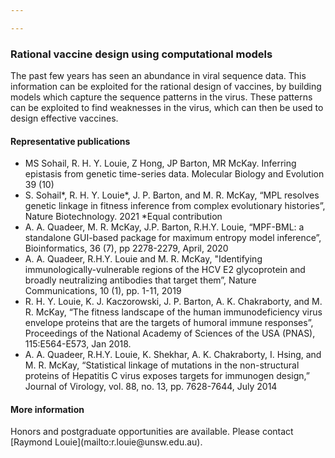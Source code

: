 ```yaml
---

---
```



<h3>Rational vaccine design using computational models</h3> 

<p style="font-size:14px;">The past few years has seen an abundance in viral sequence data. This information can be exploited for the rational design of vaccines, by building models which capture the sequence patterns in the virus. These patterns can be exploited to find weaknesses in the virus, which can then be used to design effective vaccines. </p> 

<h4> Representative publications</h4>

- MS Sohail, R. H. Y. Louie, Z Hong, JP Barton, MR McKay. Inferring epistasis from genetic time-series data. Molecular Biology and Evolution 39 (10)
- S. Sohail*, R. H. Y. Louie*, J. P. Barton, and M. R. McKay, “MPL resolves genetic linkage in fitness inference from complex evolutionary histories”, Nature Biotechnology. 2021 *Equal contribution
- A. A. Quadeer, M. R. McKay, J.P. Barton, R.H.Y. Louie, “MPF-BML: a standalone GUI-based package for maximum entropy model inference”, Bioinformatics, 36 (7), pp 2278-2279, April, 2020
- A. A. Quadeer, R.H.Y. Louie and M. R. McKay, "Identifying immunologically-vulnerable regions of the HCV E2 glycoprotein and broadly neutralizing antibodies that target them”, Nature Communications, 10 (1), pp. 1-11, 2019
- R. H. Y. Louie, K. J. Kaczorowski, J. P. Barton, A. K. Chakraborty, and M. R. McKay, “The fitness landscape of the human immunodeficiency virus envelope proteins that are the targets of humoral immune responses”, Proceedings of the National Academy of Sciences of the USA (PNAS), 115:E564-E573, Jan 2018. 
- A. A. Quadeer, R.H.Y. Louie, K. Shekhar, A. K. Chakraborty, I. Hsing, and M. R. McKay, “Statistical linkage of mutations in the non-structural proteins of Hepatitis C virus exposes targets for immunogen design,” Journal of Virology, vol. 88, no. 13, pp. 7628-7644, July 2014 

<h4> More information</h4>
	Honors and postgraduate opportunities are available. Please contact [Raymond Louie](mailto:r.louie@unsw.edu.au).

